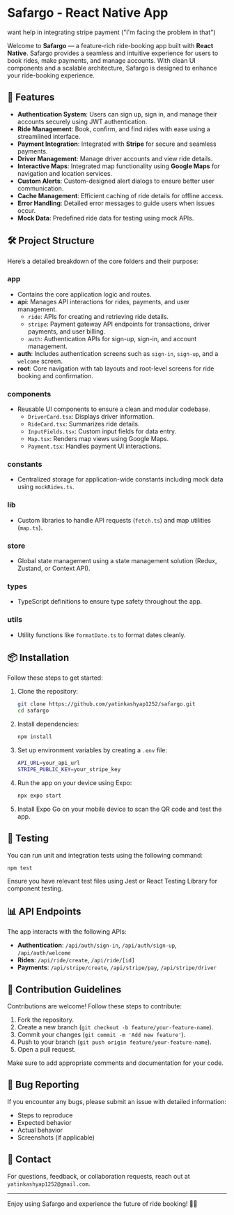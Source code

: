 # Safargo - React Native App

want help in integrating stripe payment ("I'm facing the problem in that")

Welcome to **Safargo** — a feature-rich ride-booking app built with **React Native**. Safargo provides a seamless and intuitive experience for users to book rides, make payments, and manage accounts. With clean UI components and a scalable architecture, Safargo is designed to enhance your ride-booking experience.

## 🚀 Features

- **Authentication System**: Users can sign up, sign in, and manage their accounts securely using JWT authentication.
- **Ride Management**: Book, confirm, and find rides with ease using a streamlined interface.
- **Payment Integration**: Integrated with **Stripe** for secure and seamless payments.
- **Driver Management**: Manage driver accounts and view ride details.
- **Interactive Maps**: Integrated map functionality using **Google Maps** for navigation and location services.
- **Custom Alerts**: Custom-designed alert dialogs to ensure better user communication.
- **Cache Management**: Efficient caching of ride details for offline access.
- **Error Handling**: Detailed error messages to guide users when issues occur.
- **Mock Data**: Predefined ride data for testing using mock APIs.

## 🛠️ Project Structure

Here’s a detailed breakdown of the core folders and their purpose:

### **app**
- Contains the core application logic and routes.
- **api**: Manages API interactions for rides, payments, and user management.
  - `ride`: APIs for creating and retrieving ride details.
  - `stripe`: Payment gateway API endpoints for transactions, driver payments, and user billing.
  - `auth`: Authentication APIs for sign-up, sign-in, and account management.
- **auth**: Includes authentication screens such as `sign-in`, `sign-up`, and a `welcome` screen.
- **root**: Core navigation with tab layouts and root-level screens for ride booking and confirmation.

### **components**
- Reusable UI components to ensure a clean and modular codebase.
  - `DriverCard.tsx`: Displays driver information.
  - `RideCard.tsx`: Summarizes ride details.
  - `InputFields.tsx`: Custom input fields for data entry.
  - `Map.tsx`: Renders map views using Google Maps.
  - `Payment.tsx`: Handles payment UI interactions.

### **constants**
- Centralized storage for application-wide constants including mock data using `mockRides.ts`.

### **lib**
- Custom libraries to handle API requests (`fetch.ts`) and map utilities (`map.ts`).

### **store**
- Global state management using a state management solution (Redux, Zustand, or Context API).

### **types**
- TypeScript definitions to ensure type safety throughout the app.

### **utils**
- Utility functions like `formatDate.ts` to format dates cleanly.

## 📦 Installation

Follow these steps to get started:

1. Clone the repository:
    ```bash
    git clone https://github.com/yatinkashyap1252/safargo.git
    cd safargo
    ```

2. Install dependencies:
    ```bash
    npm install
    ```

3. Set up environment variables by creating a `.env` file:
    ```bash
    API_URL=your_api_url
    STRIPE_PUBLIC_KEY=your_stripe_key
    ```

4. Run the app on your device using Expo:
    ```bash
    npx expo start
    ```

5. Install Expo Go on your mobile device to scan the QR code and test the app.

## 🧪 Testing

You can run unit and integration tests using the following command:
```bash
npm test
```

Ensure you have relevant test files using Jest or React Testing Library for component testing.

## 📊 API Endpoints

The app interacts with the following APIs:
- **Authentication**: `/api/auth/sign-in`, `/api/auth/sign-up`, `/api/auth/welcome`
- **Rides**: `/api/ride/create`, `/api/ride/[id]`
- **Payments**: `/api/stripe/create`, `/api/stripe/pay`, `/api/stripe/driver`

## 🤝 Contribution Guidelines

Contributions are welcome! Follow these steps to contribute:

1. Fork the repository.
2. Create a new branch (`git checkout -b feature/your-feature-name`).
3. Commit your changes (`git commit -m 'Add new feature'`).
4. Push to your branch (`git push origin feature/your-feature-name`).
5. Open a pull request.

Make sure to add appropriate comments and documentation for your code.

## 🐛 Bug Reporting

If you encounter any bugs, please submit an issue with detailed information:
- Steps to reproduce
- Expected behavior
- Actual behavior
- Screenshots (if applicable)

## 📧 Contact

For questions, feedback, or collaboration requests, reach out at `yatinkashyap1252@gmail.com`.

---

Enjoy using Safargo and experience the future of ride booking! 🚗✨

